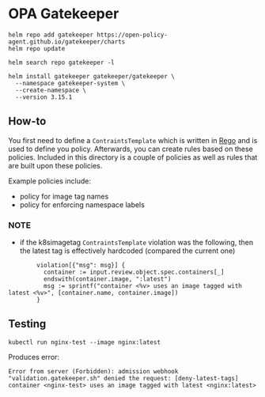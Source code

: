 # OPA Gatekeeper

```console
helm repo add gatekeeper https://open-policy-agent.github.io/gatekeeper/charts
helm repo update

helm search repo gatekeeper -l

helm install gatekeeper gatekeeper/gatekeeper \
  --namespace gatekeeper-system \
  --create-namespace \
  --version 3.15.1
```

## How-to
You first need to define a `ContraintsTemplate` which is written in [Rego](https://www.openpolicyagent.org/docs/latest/policy-language/) and is used to define you policy.  Afterwards, you can create rules based on these policies.  Included in this directory is a couple of policies as well as rules that are built upon these policies.

Example policies include:
- policy for image tag names
- policy for enforcing namespace labels


### NOTE
- if the k8simagetag `ContraintsTemplate` violation was the following, then the latest tag is effectively hardcoded (compared the current one)
```
        violation[{"msg": msg}] {
          container := input.review.object.spec.containers[_]
          endswith(container.image, ":latest")
          msg := sprintf("container <%v> uses an image tagged with latest <%v>", [container.name, container.image])
        }
```


## Testing
```console
kubectl run nginx-test --image nginx:latest
```

Produces error:
```
Error from server (Forbidden): admission webhook "validation.gatekeeper.sh" denied the request: [deny-latest-tags] container <nginx-test> uses an image tagged with latest <nginx:latest>
```
